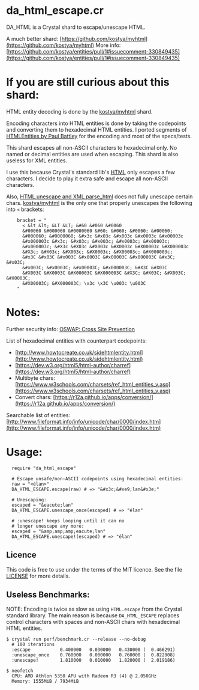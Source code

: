 da\_html\_escape.cr
============

DA\_HTML is a Crystal shard to escape/unescape HTML.

A much better shard: [https://github.com/kostya/myhtml](https://github.com/kostya/myhtml)
More info: [https://github.com/kostya/entities/pull/1#issuecomment-330849435](https://github.com/kostya/entities/pull/1#issuecomment-330849435)

If you are still curious about this shard:
==========================================

HTML entity decoding is done by the [kostya/myhtml](https://github.com/kostya/myhtml) shard.

Encoding characters into HTML entities is done by taking the codepoints and converting them
to hexadecimal HTML entities. I ported segments of [HTMLEntities by Paul Battley](https://github.com/threedaymonk/htmlentities)
for the encoding and most of the specs/tests.

This shard escapes all non-ASCII characters to hexadecimal only.
No named or decimal entities are used when escaping.  This shard is also useless for XML
entities.

I use this because Crystal's standard lib's [HTML](https://crystal-lang.org/api/master/HTML.html)
only escapes a few characters. I decide to play it extra safe
and escape all non-ASCII characters.

Also, [HTML.unescape and XML.parse\_html](https://github.com/crystal-lang/crystal/pull/3409)
does not fully unescape certain chars. [kostya/myhtml](https://github.com/kostya/myhtml) is the only one that
properly unescapes the following into `<` brackets:

```crystal
    bracket = "
      < &lt &lt; &LT &LT; &#60 &#060 &#0060
      &#00060 &#000060 &#0000060 &#60; &#060; &#0060; &#00060;
      &#000060; &#0000060; &#x3c &#x03c &#x003c &#x0003c &#x00003c
      &#x000003c &#x3c; &#x03c; &#x003c; &#x0003c; &#x00003c;
      &#x000003c; &#X3c &#X03c &#X003c &#X0003c &#X00003c &#X000003c
      &#X3c; &#X03c; &#X003c; &#X0003c; &#X00003c; &#X000003c;
      &#x3C &#x03C &#x003C &#x0003C &#x00003C &#x000003C &#x3C; &#x03C;
      &#x003C; &#x0003C; &#x00003C; &#x000003C; &#X3C &#X03C
      &#X003C &#X0003C &#X00003C &#X000003C &#X3C; &#X03C; &#X003C; &#X0003C;
      &#X00003C; &#X000003C; \x3c \x3C \u003c \u003C
    "
```


Notes:
=========

Further security info:
[OSWAP: Cross Site Prevention](https://goo.gl/Rka7pX)

List of hexadecimal entities with counterpart codepoints:
* [http://www.howtocreate.co.uk/sidehtmlentity.html](http://www.howtocreate.co.uk/sidehtmlentity.html)
* [https://dev.w3.org/html5/html-author/charref](https://dev.w3.org/html5/html-author/charref)
* Multibyte chars: [https://www.w3schools.com/charsets/ref_html_entities_v.asp](https://www.w3schools.com/charsets/ref_html_entities_v.asp)
* Convert chars: [https://r12a.github.io/apps/conversion/](https://r12a.github.io/apps/conversion/)

Searchable list of entities:
[http://www.fileformat.info/info/unicode/char/0000/index.htm](http://www.fileformat.info/info/unicode/char/0000/index.htm)

Usage:
=======

```crystal
  require "da_html_escape"

  # Escape unsafe/non-ASCII codepoints using hexadecimal entities:
  raw = "<élan>"
  DA_HTML_ESCAPE.escape(raw) # => "&#x3c;&#xe9;lan&#x3e;"

  # Unescaping:
  escaped = "&eacute;lan"
  DA_HTML_ESCAPE.unescape_once(escaped) # => "élan"

  # :unescape! keeps looping until it can no
  # longer unescape any more:
  escaped = "&amp;amp;amp;eacute;lan"
  DA_HTML_ESCAPE.unescape!(escaped) # => "élan"
```

## Licence

This code is free to use under the terms of the MIT licence. See the file
[LICENSE](https://github.com/da99/da_html_escape.cr/blob/master/LICENSE) for more details.


## Useless Benchmarks:

NOTE: Encoding is twice as slow as using `HTML.escape`
from the Crystal standard library. The main reason is
because `DA_HTML_ESCAPE` replaces control characters with spaces
and non-ASCII chars with hexadecimal HTML entities.

```
$ crystal run perf/benchmark.cr --release --no-debug
  # 100 iterations
  :escape           0.400000   0.030000   0.430000 (  0.466291)
  :unescape_once    0.760000   0.000000   0.760000 (  0.822908)
  :unescape!        1.810000   0.010000   1.820000 (  2.019186)

$ neofetch
  CPU: AMD Athlon 5350 APU with Radeon R3 (4) @ 2.050GHz
  Memory: 1555MiB / 7934MiB
```
